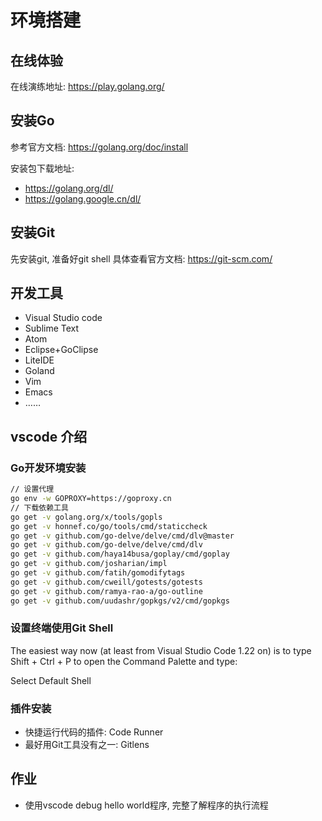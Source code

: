# 环境搭建

## 在线体验

在线演练地址: https://play.golang.org/

## 安装Go

参考官方文档: https://golang.org/doc/install

安装包下载地址:
  + https://golang.org/dl/
  + https://golang.google.cn/dl/


## 安装Git
先安装git, 准备好git shell 具体查看官方文档: https://git-scm.com/


## 开发工具

+ Visual Studio code
+ Sublime Text
+ Atom
+ Eclipse+GoClipse
+ LiteIDE
+ Goland
+ Vim
+ Emacs
+ ……

## vscode 介绍

### Go开发环境安装
```sh
// 设置代理
go env -w GOPROXY=https://goproxy.cn
// 下载依赖工具
go get -v golang.org/x/tools/gopls
go get -v honnef.co/go/tools/cmd/staticcheck
go get -v github.com/go-delve/delve/cmd/dlv@master
go get -v github.com/go-delve/delve/cmd/dlv
go get -v github.com/haya14busa/goplay/cmd/goplay
go get -v github.com/josharian/impl
go get -v github.com/fatih/gomodifytags
go get -v github.com/cweill/gotests/gotests
go get -v github.com/ramya-rao-a/go-outline
go get -v github.com/uudashr/gopkgs/v2/cmd/gopkgs
```

### 设置终端使用Git Shell

The easiest way now (at least from Visual Studio Code 1.22 on) is to type Shift + Ctrl + P to open the Command Palette and type:

Select Default Shell

### 插件安装

+ 快捷运行代码的插件: Code Runner
+ 最好用Git工具没有之一: Gitlens

## 作业
 
+ 使用vscode debug hello world程序, 完整了解程序的执行流程